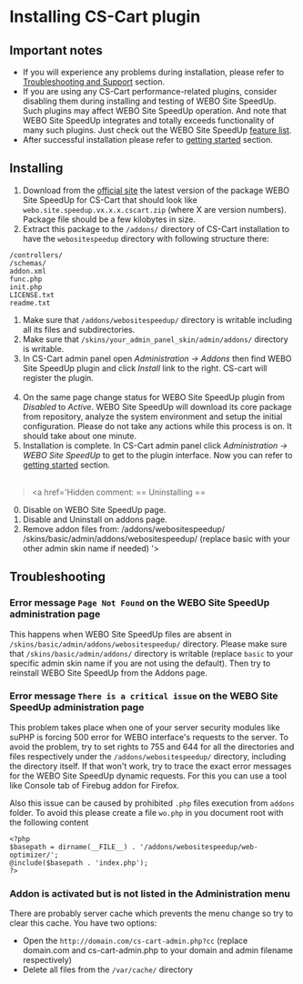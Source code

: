 # Installing CS-Cart plugin #

## Important notes ##
  * If you will experience any problems during installation, please refer to [Troubleshooting and Support](TroubleshootingAndSupport.md) section.
  * If you are using any CS-Cart performance-related plugins, consider disabling them during installing and testing of WEBO Site SpeedUp. Such plugins may affect WEBO Site SpeedUp operation. And note that WEBO Site SpeedUp integrates and totally exceeds functionality of many such plugins. Just check out the WEBO Site SpeedUp [feature list](http://http://www.webogroup.com/home/site-speedup/features/).
  * After successful installation please refer to [getting started](UsingWEBOSiteSpeedUp.md) section.

## Installing ##
  1. Download from the [official site](http://www.webogroup.com/home/download/) the latest version of the package WEBO Site SpeedUp for CS-Cart that should look like `webo.site.speedup.vx.x.x.cscart.zip` (where X are version numbers). Package file should be a few kilobytes in size.
  1. Extract this package to the `/addons/` directory of CS-Cart installation to have the `webositespeedup` directory with following structure there:
```
/controllers/
/schemas/
addon.xml
func.php
init.php
LICENSE.txt
readme.txt
```
  1. Make sure that `/addons/webositespeedup/` directory is writable including all its files and subdirectories.
  1. Make sure that `/skins/your_admin_panel_skin/admin/addons/` directory is writable.
  1. In CS-Cart admin panel open _Administration → Addons_ then find WEBO Site SpeedUp plugin and click _Install_ link to the right. CS-cart will register the plugin.<br /><img src='http://web-optimizator.googlecode.com/svn/wiki/images/installing-cscart-1.png' alt='' title='' />
  1. On the same page change status for WEBO Site SpeedUp plugin from _Disabled_ to _Active_. WEBO Site SpeedUp will download its core package from repository, analyze the system environment and setup the initial configuration. Please do not take any actions while this process is on. It should take about one minute.
  1. Installation is complete. In CS-Cart admin panel click _Administration → WEBO Site SpeedUp_ to get to the plugin interface. Now you can refer to [getting started](UsingWEBOSiteSpeedUp.md) section.<br /><img src='http://web-optimizator.googlecode.com/svn/wiki/images/installing-cscart-2.png' alt='' title='' />

> <a href='Hidden comment: 
== Uninstalling ==
0. Disable on WEBO Site SpeedUp page.
1. Disable and Uninstall on addons page.
2. Remove addon files from:
/addons/webositespeedup/
/skins/basic/admin/addons/webositespeedup/ (replace basic with your other admin skin name if needed)
'></a>

## Troubleshooting ##
### Error message `Page Not Found` on the WEBO Site SpeedUp administration page ###
This happens when WEBO Site SpeedUp files are absent in `/skins/basic/admin/addons/webositespeedup/` directory. Please make sure that `/skins/basic/admin/addons/` directory is writable (replace `basic` to your specific admin skin name if you are not using the default). Then try to reinstall WEBO Site SpeedUp from the Addons page.

### Error message `There is a critical issue` on the WEBO Site SpeedUp administration page ###
This problem takes place when one of your server security modules like suPHP is forcing 500 error for WEBO interface's requests to the server. To avoid the problem, try to set rights to 755 and 644 for all the directories and files respectively under the `/addons/webositespeedup/` directory, including the directory itself. If that won't work, try to trace the exact error messages for the WEBO Site SpeedUp dynamic requests. For this you can use a tool like Console tab of Firebug addon for Firefox.

Also this issue can be caused by prohibited `.php` files execution from `addons` folder. To avoid this please create a file `wo.php` in you document root with the following content
```
<?php
$basepath = dirname(__FILE__) . '/addons/webositespeedup/web-optimizer/';
@include($basepath . 'index.php');
?>
```

### Addon is activated but is not listed in the Administration menu ###
There are probably server cache which prevents the menu change so try to clear this cache. You have two options:
  * Open the `http://domain.com/cs-cart-admin.php?cc` (replace domain.com and cs-cart-admin.php to your domain and admin filename respectively)
  * Delete all files from the `/var/cache/` directory